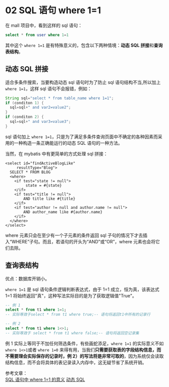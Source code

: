 # 02 SQL 语句 where 1=1

在 mall 项目中，看到这样的 sql 语句：

```sql
select * from user where 1=1
```

其中这个 `where 1=1` 是有特殊意义的，包含以下两种情境：**动态 SQL 拼接**和**查询表结构**。

## 动态 SQL 拼接

适合多条件搜索，当要构造动态 sql 语句时为了防止 sql 语句结构不当,所以加上 `where 1=1`，这样 sql 语句不会报错，例如：

```java
String sql="select * from table_name where 1=1";
if (conditon 1) {
  sql=sql+" and var2=value2";
}
if (conditon 2) {
  sql=sql+" and var3=value3";
}
```

sql 语句加上 `where 1=1`，只是为了满足多条件查询页面中不确定的各种因素而采用的一种构造一条正确能运行的动态 SQL 语句的一种方法。

当然，在 mybatis 中有更简单的方式处理 sql 拼接：

```markup
<select id="findActiveBlogLike"
     resultType="Blog">
  SELECT * FROM BLOG
  <where>
    <if test="state != null">
         state = #{state}
    </if>
    <if test="title != null">
        AND title like #{title}
    </if>
    <if test="author != null and author.name != null">
        AND author_name like #{author.name}
    </if>
  </where>
</select>
```

where 元素只会在至少有一个子元素的条件返回 sql 子句的情况下才去插入“WHERE”子句。而且，若语句的开头为“AND”或“OR”，where 元素也会将它们去除。

## 查询表结构

优点：数据库开销小。

`where 1=1` 是 sql 语句条件逻辑判断表达式，由于 1=1 成立，恒为真，该表达式 1=1 将始终返回"真"，这种写法实际目的是为了获取逻辑值"True"。

```sql
-- 例 1
select * from t1 where 1=1;
-- 实际等效于select * from t1 where true;-- 语句将返回t1中所有的记录行

-- 例 2
select * from t1 where 1<>1;
-- 实际等效于 select * from t1 where false;-- 语句将返回空记录集
```

例 1 实际上等同于不加任何筛选条件，有些画蛇添足，`where 1=1` 的实际意义不如 `where 1<>1`或者 `where 1=0` 来得有用，当我们**只需要获取表的字段结构信息，而不需要理会实际保存的记录时，例 2）的写法将是非常可取的**，因为系统仅会读取结构信息，而不会将具体的表记录读入内存中，这无疑节省了系统开销。

参考文章：  
[SQL 语句中 where 1=1 的意义](https://cloud.tencent.com/developer/article/1455831) [动态 SQL](https://mybatis.org/mybatis-3/zh/dynamic-sql.html)

